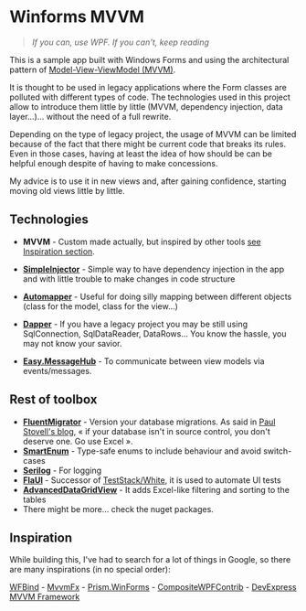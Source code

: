 # Winforms MVVM

> *If you can, use WPF. If you can't, keep reading*

This is a sample app built with Windows Forms and using the architectural pattern of [Model-View-ViewModel (MVVM)](https://docs.microsoft.com/en-us/archive/msdn-magazine/2009/february/patterns-wpf-apps-with-the-model-view-viewmodel-design-pattern).

It is thought to be used in legacy applications where the Form classes are polluted with different types of code.
The technologies used in this project allow to introduce them little by little (MVVM, dependency injection, data layer...)... without the need of a full rewrite.

Depending on the type of legacy project, the usage of MVVM can be limited because of the fact that there might be current code that breaks its rules. Even in those cases, having at least the idea of how should be can be helpful enough despite of having to make concessions.

My advice is to use it in new views and, after gaining confidence, starting moving old views little by little.

## Technologies
- **MVVM** - Custom made actually, but inspired by other tools [see Inspiration section](#Inspiration).

- **[SimpleInjector](https://simpleinjector.org/)** - Simple way to have dependency injection in the app and with little trouble to make changes in code structure
- **[Automapper](https://automapper.org/)** - Useful for doing silly mapping between different objects (class for the model, class for the view...)
- **[Dapper](https://stackexchange.github.io/Dapper/)** - If you have a legacy project you may be still using SqlConnection, SqlDataReader, DataRows... You know the hassle, you may not know your savior.
- **[Easy.MessageHub](https://github.com/NimaAra/Easy.MessageHub)** - To communicate between view models via events/messages.

## Rest of toolbox
- **[FluentMigrator](https://fluentmigrator.github.io/)** - Version your database migrations. As said in [Paul Stovell's blog](https://paulstovell.com/database-deployment/), « if your database isn't in source control, you don't deserve one. Go use Excel ».
- **[SmartEnum](https://github.com/ardalis/SmartEnum)** - Type-safe enums to include behaviour and avoid switch-cases
- **[Serilog](https://serilog.net/)** - For logging
- **[FlaUI](https://github.com/FlaUI/FlaUI)** - Successor of [TestStack/White](https://github.com/TestStack/White), it is used to automate UI tests
- **[AdvancedDataGridView](https://github.com/davidegironi/advanceddatagridview)** - It adds Excel-like filtering and sorting to the tables
- There might be more... check the nuget packages.

## Inspiration
While building this, I've had to search for a lot of things in Google, so there are many inspirations (in no special order):

[WFBind](https://github.com/mareklinka/WFBind) - [MvvmFx](https://github.com/MvvmFx/MvvmFx) - [Prism.WinForms](https://github.com/imasm/Prism.WinForms) - [CompositeWPFContrib](http://compositewpfcontrib.codeplex.com/) - [DevExpress MVVM Framework](https://docs.devexpress.com/WPF/15112/mvvm-framework)
